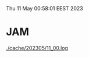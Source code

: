 Thu 11 May 00:58:01 EEST 2023
# JAM
<a href='./cache/202305/11_00.log'>./cache/202305/11_00.log</a>
